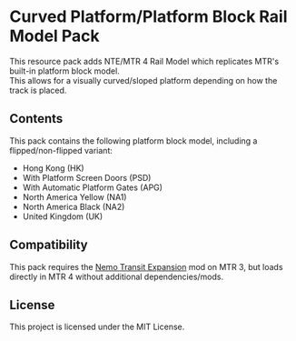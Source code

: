 # Curved Platform/Platform Block Rail Model Pack
This resource pack adds NTE/MTR 4 Rail Model which replicates MTR's built-in platform block model.  
This allows for a visually curved/sloped platform depending on how the track is placed.

## Contents
This pack contains the following platform block model, including a flipped/non-flipped variant:
- Hong Kong (HK)
- With Platform Screen Doors (PSD)
- With Automatic Platform Gates (APG)
- North America Yellow (NA1)
- North America Black (NA2)
- United Kingdom (UK)

## Compatibility
This pack requires the [Nemo Transit Expansion](https://modrinth.com/mod/mtr-nte) mod on MTR 3, but loads directly in MTR 4 without additional dependencies/mods.

## License
This project is licensed under the MIT License.